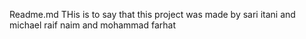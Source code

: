 Readme.md
THis is to say that this project was made by sari itani and michael raif naim and mohammad farhat
